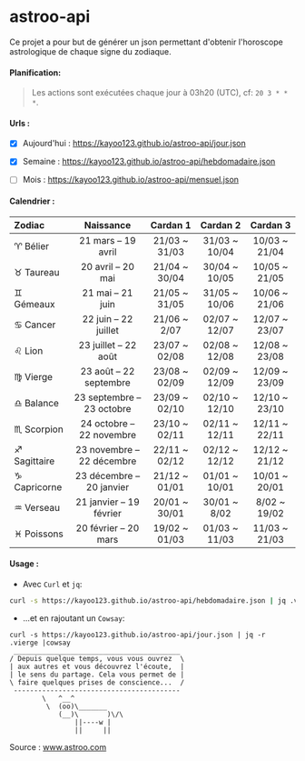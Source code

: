 # astroo-api

Ce projet a pour but de générer un json permettant d'obtenir l'horoscope astrologique de chaque signe du zodiaque.

#### Planification:
> Les actions sont exécutées chaque jour à 03h20 (UTC), cf: `20 3 * * *`.

#### Urls :
- [x] Aujourd'hui : https://kayoo123.github.io/astroo-api/jour.json
- [x] Semaine : https://kayoo123.github.io/astroo-api/hebdomadaire.json
- [ ] Mois : https://kayoo123.github.io/astroo-api/mensuel.json


#### Calendrier :
| Zodiac  | Naissance | Cardan 1 | Cardan 2 | Cardan 3 | 
| :--------------- |:---------------:|:----:|:----:|:----:|
| :aries: Bélier | 21 mars – 19 avril | 21/03 ~ 31/03 | 31/03 ~ 10/04 | 10/03 ~ 21/04|
| :taurus: Taureau | 20 avril – 20 mai | 21/04 ~ 30/04 | 30/04 ~ 10/05 | 10/05 ~ 21/05 |
| :gemini: Gémeaux | 21 mai – 21 juin | 21/05 ~ 31/05 | 31/05 ~ 10/06 | 10/06 ~ 21/06 |
| :cancer: Cancer | 22 juin – 22 juillet | 21/06 ~ 2/07 | 02/07 ~ 12/07 | 12/07 ~ 23/07 |
| :leo: Lion | 23 juillet – 22 août | 23/07 ~ 02/08 | 02/08 ~ 12/08 | 12/08 ~ 23/08 |
| :virgo: Vierge | 23 août – 22 septembre | 23/08 ~ 02/09 | 02/09 ~ 12/09 | 12/09 ~ 23/09 |
| :libra: Balance | 23 septembre – 23 octobre | 23/09 ~ 02/10 | 02/10 ~ 12/10 | 12/10 ~ 23/10 |
| :scorpius: Scorpion | 24 octobre – 22 novembre | 23/10 ~ 02/11 | 02/11 ~ 12/11 | 12/11 ~ 22/11 |
| :sagittarius: Sagittaire | 23 novembre – 22 décembre | 22/11 ~ 02/12 | 02/12 ~ 12/12 | 12/12 ~ 21/12 |
| :capricorn: Capricorne | 23 décembre – 20 janvier | 21/12 ~ 01/01 | 01/01 ~ 10/01 | 10/01 ~ 20/01 |
| :aquarius: Verseau | 21 janvier – 19 février | 20/01 ~ 30/01 | 30/01 ~ 8/02 | 8/02 ~ 19/02 |
| :pisces: Poissons | 20 février – 20 mars | 19/02 ~ 01/03 | 01/03 ~ 11/03 | 11/03 ~ 21/03 |

#### Usage : 
- Avec `Curl` et `jq`:
```bash
curl -s https://kayoo123.github.io/astroo-api/hebdomadaire.json | jq .vierge[2]
```
- ...et en rajoutant un `Cowsay`:
```
curl -s https://kayoo123.github.io/astroo-api/jour.json | jq -r .vierge |cowsay
 _________________________________________
/ Depuis quelque temps, vous vous ouvrez  \
| aux autres et vous découvrez l'écoute,  |
| le sens du partage. Cela vous permet de |
\ faire quelques prises de conscience...  /
 -----------------------------------------
        \   ^__^
         \  (oo)\_______
            (__)\       )\/\
                ||----w |
                ||     ||
```
Source : www.astroo.com
